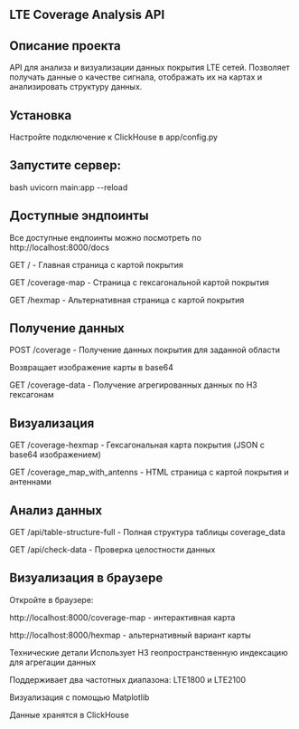 ## LTE Coverage Analysis API
## Описание проекта
API для анализа и визуализации данных покрытия LTE сетей. Позволяет получать данные о качестве сигнала, отображать их на картах и анализировать структуру данных.

## Установка

Настройте подключение к ClickHouse в app/config.py

## Запустите сервер:

bash
uvicorn main:app --reload

## Доступные эндпоинты

Все доступные ендпоинты можно посмотреть по http://localhost:8000/docs

GET / - Главная страница с картой покрытия

GET /coverage-map - Страница с гексагональной картой покрытия

GET /hexmap - Альтернативная страница с картой покрытия

## Получение данных
POST /coverage - Получение данных покрытия для заданной области

Возвращает изображение карты в base64

GET /coverage-data - Получение агрегированных данных по H3 гексагонам

## Визуализация
GET /coverage-hexmap - Гексагональная карта покрытия (JSON с base64 изображением)

GET /coverage_map_with_antenns - HTML страница с картой покрытия и антеннами

## Анализ данных
GET /api/table-structure-full - Полная структура таблицы coverage_data


GET /api/check-data - Проверка целостности данных


## Визуализация в браузере
Откройте в браузере:

http://localhost:8000/coverage-map - интерактивная карта

http://localhost:8000/hexmap - альтернативный вариант карты

Технические детали
Использует H3 геопространственную индексацию для агрегации данных

Поддерживает два частотных диапазона: LTE1800 и LTE2100

Визуализация с помощью Matplotlib

Данные хранятся в ClickHouse
